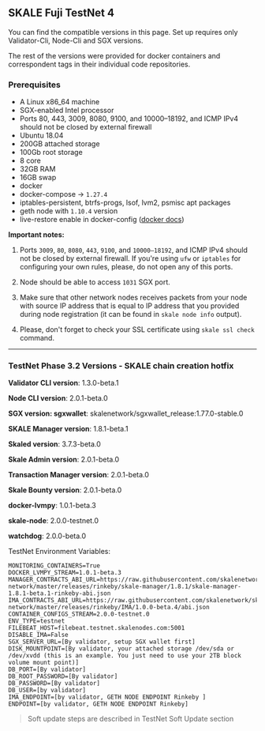 ## SKALE Fuji TestNet 4

You can find the compatible versions in this page. Set up requires only Validator-Cli, Node-Cli and SGX versions.

The rest of the versions were provided for docker containers and correspondent tags in their individual code repositories.

### **Prerequisites**

-   A Linux x86_64 machine
-   SGX-enabled Intel processor
-   Ports 80, 443, 3009, 8080, 9100, and 10000–18192, and ICMP IPv4 should not be closed by external firewall
-   Ubuntu 18.04
-   200GB attached storage
-   100Gb root storage
-   8 core
-   32GB RAM
-   16GB swap
-   docker
-   docker-compose -> `1.27.4`
-   iptables-persistent, btrfs-progs, lsof, lvm2, psmisc apt packages 
-   geth node with `1.10.4` version
-   live-restore enable in docker-config ([docker docs](https://docs.docker.com/config/containers/live-restore/))

**Important notes:**  

1.  Ports `3009`, `80`, `8080`, `443`, `9100`, and `10000–18192`, and ICMP IPv4 should not be closed by external firewall.
If you're using `ufw` or `iptables` for configuring your own rules, please, do not open any of this ports.

2.  Node should be able to access `1031` SGX port.

3.  Make sure that other network nodes receives packets from your node with source IP address that is equal to IP address that you provided during node registration (it can be found in `skale node info` output).

4.  Please, don't forget to check your SSL certificate using `skale ssl check` command.


* * *

### TestNet Phase 3.2 Versions - SKALE chain creation hotfix

**Validator CLI version**: 1.3.0-beta.1

**Node CLI version**: 2.0.1-beta.0

**SGX version: sgxwallet**: skalenetwork/sgxwallet_release:1.77.0-stable.0

**SKALE Manager version**: 1.8.1-beta.1

**Skaled version**: 3.7.3-beta.0

**Skale Admin version**: 2.0.1-beta.0

**Transaction Manager version**: 2.0.1-beta.0

**Skale Bounty version**: 2.0.1-beta.0

**docker-lvmpy**: 1.0.1-beta.3

**skale-node**: 2.0.0-testnet.0

**watchdog**: 2.0.0-beta.0

TestNet Environment Variables: 

```shell
MONITORING_CONTAINERS=True
DOCKER_LVMPY_STREAM=1.0.1-beta.3
MANAGER_CONTRACTS_ABI_URL=https://raw.githubusercontent.com/skalenetwork/skale-network/master/releases/rinkeby/skale-manager/1.8.1/skale-manager-1.8.1-beta.1-rinkeby-abi.json
IMA_CONTRACTS_ABI_URL=https://raw.githubusercontent.com/skalenetwork/skale-network/master/releases/rinkeby/IMA/1.0.0-beta.4/abi.json
CONTAINER_CONFIGS_STREAM=2.0.0-testnet.0
ENV_TYPE=testnet
FILEBEAT_HOST=filebeat.testnet.skalenodes.com:5001
DISABLE_IMA=False
SGX_SERVER_URL=[By validator, setup SGX wallet first]
DISK_MOUNTPOINT=[By validator, your attached storage /dev/sda or /dev/xvdd (this is an example. You just need to use your 2TB block volume mount point)]
DB_PORT=[By validator]
DB_ROOT_PASSWORD=[By validator]
DB_PASSWORD=[By validator]
DB_USER=[by validator]
IMA_ENDPOINT=[by validator, GETH NODE ENDPOINT Rinkeby ]
ENDPOINT=[by validator, GETH NODE ENDPOINT Rinkeby]
```

> Soft update steps are described in TestNet Soft Update section
